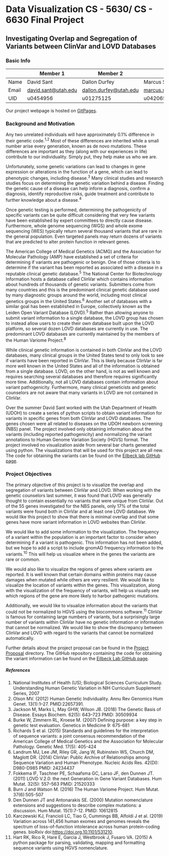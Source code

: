 
# **Data Visualization CS - 5630/ CS - 6630 Final Project**
## Investigating Overlap and Segregation of Variants between ClinVar and LOVD Databases

### Basic Info

|   	| Member 1| Member 2| Member 3|
|---	|---	|---	|---	|
|Name|David Sant|Dallon Durfey|Marcus Stucki|
|Email|david.sant@utah.edu|dallon.durfey@utah.edu|marcus.stucki@hsc.utah.edu|
|UID|u0454956|u01275125|u0420655|

Our project webpage is hosted on [GitPages](https://davidwsant.github.io/dataviscourse-clinvar_lovd_overlap/).

### Background and Motivation

Any two unrelated individuals will have approximately 0.1% difference in their genetic code.<sup>1,2</sup> Most of these differences are inherited while a small number arise every generation, known as de novo mutations. These differences are important as they (along with our experiences in life) contribute to our individuality. Simply put, they help make us who we are.

Unfortunately, some genetic variations can lead to changes in gene expression or alterations in the function of a gene, which can lead to phenotypic changes, including disease.<sup>3</sup> Many clinical studies and research studies focus on determining the genetic variation behind a disease. Finding the genetic cause of a disease can help inform a diagnosis, confirm a diagnosis, identify reproductive risks, guide treatment and contribute to further knowledge about a disease.<sup>4</sup>  

Once genetic testing is performed, determining the pathogenicity of specific variants can be quite difficult considering that very few variants have been established by expert committees to directly cause disease. Furthermore, whole genome sequencing (WGS) and whole exome sequencing (WES) typically return several thousand variants that are rare in the general population. Even targeted panels may return dozens of variants that are predicted to alter protein function in relevant genes.

The American College of Medical Genetics (ACMG) and the Association for Molecular Pathology (AMP) have established a set of criteria for determining if variants are pathogenic or benign. One of those criteria is to determine if the variant has been reported as associated with a disease in a reputable clinical genetic database.<sup>5</sup> The National Center for Biotechnology Information hosts a database called ClinVar which contains information about hundreds of thousands of genetic variants. Submitters come from many countries and this is the predominant clinical genetic database used by many diagnostic groups around the world, including most clinical genetics groups in the United States.<sup>6</sup> Another set of databases with a similar goal has been established in Europe, collectively known as the Leiden Open Variant Database (LOVD).<sup>5</sup> Rather than allowing anyone to submit variant information to a single database, the LOVD group has chosen to instead allow users to create their own database built upon the LOVD platform, so several dozen LOVD databases are currently in use. The predominant LOVD databases are currently maintained by the members of the Human Variome Project.<sup>8</sup>


While clinical genetic information is contained in both ClinVar and the LOVD databases, many clinical groups in the United States tend to only look to see if variants have been reported in ClinVar. This is likely because ClinVar is far more well known in the United States and all of the information is obtained from a single database. LOVD, on the other hand, is not as well known and requires searching several databases and therefore requires significantly more time. Additionally, not all LOVD databases contain information about variant pathogenicity. Furthermore, many clinical geneticists and genetic counselors are not aware that many variants in LOVD are not contained in ClinVar.


Over the summer David Sant worked with the Utah Department of Health (UDOH) to create a series of python scripts to obtain variant information for variants in specific genes from both ClinVar and LOVD databases. The genes chosen were all related to diseases on the UDOH newborn screening (NBS) panel. The project involved only obtaining information about the variants (including reported pathogenicity) and normalizing the variant annotations to Human Genome Variation Society (HGVS) format. The project involved no visualization aside from several bar charts generated using python. The visualizations that will be used for this project are all new. The code for obtaining the variants can be found on the [Eilbeck lab GitHub page](https://github.com/eilbecklab/Utah-DOH-newborn-screening).


### Project Objectives

The primary objective of this project is to visualize the overlap and segregation of variants between ClinVar and LOVD. When working with the genetic counselors last summer, it was found that LOVD was generally thought to contain essentially no variants that were unique from ClinVar. Out of the 55 genes investigated for the NBS panels, only 17% of the total variants were found both in ClinVar and at least one LOVD database. We would like this project to show that there is minimal overlap and that some genes have more variant information in LOVD websites than ClinVar.


We would like to add some information to the visualization. The frequency of a variant within the population is an important factor to consider when determining if a variant is pathogenic. This information has not been added, but we hope to add a script to include gnomAD frequency information to the variants.<sup>10</sup> This will help us visualize where in the genes the variants are rare or common.

We would also like to visualize the regions of genes where variants are reported. It is well known that certain domains within proteins may cause damages when mutated while others are very resilient. We would like to visualize the location of variants within the genes. This visualization, along with the visualization of the frequency of variants, will help us visually see which regions of the gene are more likely to harbor pathogenic mutations.

Additionally, we would like to visualize information about the variants that could not be normalized to HGVS using the biocommons software.<sup>11</sup> ClinVar is famous for containing large numbers of variants, but a surprisingly large number of variants within ClinVar have no genetic information or information that cannot be normalized. We would like to show the discrepancy between ClinVar and LOVD with regard to the variants that cannot be normalized automatically.

Further details about the project proposal can be found in the [Project Proposal](project-proposal) directory. The GitHub repository containing the code for obtaining the variant information can be found on the [Eilbeck Lab GitHub page](https://github.com/eilbecklab/Utah-DOH-newborn-screening).


##### References

1. National Institutes of Health (US); Biological Sciences Curriculum Study. Understanding Human Genetic Variation in NIH Curriculum Supplement Series, 2007
2. Olson MV. (2012) Human Genetic Individuality. Annu Rev Genomics Hum Genet. 13(1):1–27. PMID:22657391.
3. Jackson M, Marks L, May GHW, Wilson JB. (2018) The Genetic Basis of Disease. Essays Biochem. 62(5): 643–723 PMID: 30509934
4. Burke W, Zimmern RL, Kroese M. (2007) Defining purpose: a key step in genetic test evaluation. Genetics in Medicine 9: 675-681
5. Richards S et al. (2015) Standards and guidelines for the interpretation of sequence variants: a joint consensus recommendation of the American College of Medical Genetics and the Association for Molecular Pathology. Genetic Med. 17(5): 405-424
6. Landrum MJ, Lee JM, Riley GR, Jang W, Rubinstein WS, Church DM, Maglott DR. (2014) ClinVar: Public Archive of Relationships among Sequence Variation and Human Phenotype. Nucleic Acids Res. 42(DI): D980-D985 PMID: 24234437
7. Fokkema IF, Taschner PE, Schaafsma GC, Larso JF, den Dunnen JT. (2011) LOVD V.2.0: the next Generation in Gene Variant Databases. Hum Mutat. 32(5): 557–563 PMID: 21520333
8. Burn J and Watson M. (2016) The Human Variome Project. Hum Mutat. 37(6):505-507
9. Den Dunnen JT and Antonarakis SE. (2000)  Mutation nomenclature extensions and suggestions to describe complex mutations: a discussion. Hum Mutat. 15(1):7-12. PMID: 10612815
10. Karczewski KJ, Francioli LC, Tiao G, Cummings BB, Alfoldi J et al. (2019) Variation across 141,456 human exomes and genomes reveals the spectrum of loss-of-function intolerance across human protein-coding genes. bioRxiv doi:https://doi.org.10.1101/531210.
11. Hart RK, Rico R, Hare E, Garcia J, Westbrook J, Fusaro VA. (2015) A python package for parsing, validating, mapping and formatting sequence variants using HGVS nomenclature.



```python

```

